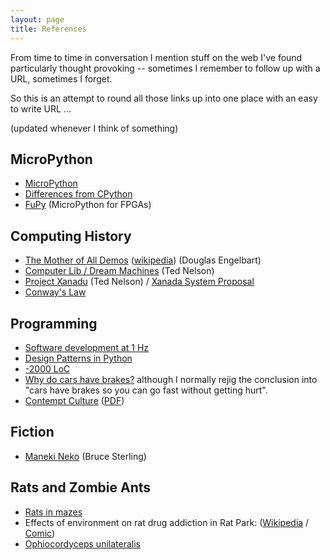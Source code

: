 ```yaml
---
layout: page
title: References
---
```


From time to time in conversation I mention stuff on the web I've
found particularly thought provoking --
sometimes I remember to follow up with a URL, sometimes I forget.

So this is an attempt to round all those links up into one place
with an easy to write URL ...

(updated whenever I think of something)


## MicroPython

* [MicroPython](https://micropython.org/)
* [Differences from CPython](https://docs.micropython.org/en/latest/pyboard/genrst/index.html)
* [FuPy](https://fupy.github.io/) (MicroPython for FPGAs)

## Computing History

* [The Mother of All Demos](http://www.dougengelbart.org/firsts/dougs-1968-demo.html) ([wikipedia](https://en.wikipedia.org/wiki/The_Mother_of_All_Demos)) (Douglas Engelbart)
* [Computer Lib / Dream Machines](https://kupdf.net/download/ted-nelson-computer-lib-dream-machines_59bc49cd08bbc59209686eb8_pdf) (Ted Nelson)
* [Project Xanadu](https://en.wikipedia.org/wiki/Project_Xanadu) (Ted Nelson) / [Xanada System Proposal](https://sentido-labs.com/en/library/201904240732/Xanadu%20Hypertext%20Documents.html)
* [Conway's Law](http://www.melconway.com/Home/Conways_Law.html)

## Programming

* [Software development at 1 Hz](https://hackernoon.com/software-development-at-1-hz-5530bb58fc0e)
* [Design Patterns in Python](http://norvig.com/design-patterns/)
* [-2000 LoC](http://www.folklore.org/StoryView.py?project=Macintosh&story=Negative_2000_Lines_Of_Code.txt)
* [Why do cars have brakes?](http://jonjagger.blogspot.com.au/2011/07/why-do-cars-have-brakes.html) although I normally rejig the conclusion into "cars have brakes so you can go fast without getting hurt".
* [Contempt Culture](https://blog.aurynn.com/2015/12/16-contempt-culture/) ([PDF](https://zenodo.org/record/4722148))

## Fiction

* [Maneki Neko](http://www.lightspeedmagazine.com/fiction/maneki-neko/) (Bruce Sterling)

## Rats and Zombie Ants

* [Rats in mazes](https://www.realclearscience.com/blog/2014/02/the_rat_experiment_you_dont_know_about_but_should.html)
* Effects of environment on rat drug addiction in Rat Park: ([Wikipedia](https://en.wikipedia.org/wiki/Rat_Park) / [Comic](http://www.stuartmcmillen.com/comic/rat-park/))
* [Ophiocordyceps unilateralis](https://www.theatlantic.com/science/archive/2017/11/how-the-zombie-fungus-takes-over-ants-bodies-to-control-their-minds/545864/)

